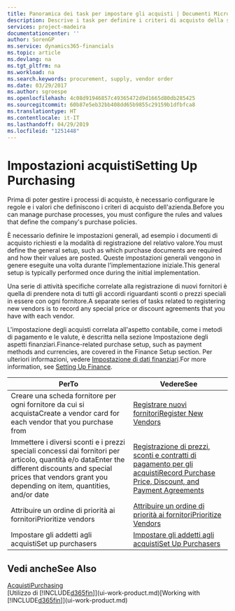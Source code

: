 ```yaml
---
title: Panoramica dei task per impostare gli acquisti | Documenti Microsoft
description: Descrive i task per definire i criteri di acquisto della società e impostare i processi di acquisto.
services: project-madeira
documentationcenter: ''
author: SorenGP
ms.service: dynamics365-financials
ms.topic: article
ms.devlang: na
ms.tgt_pltfrm: na
ms.workload: na
ms.search.keywords: procurement, supply, vendor order
ms.date: 03/29/2017
ms.author: sgroespe
ms.openlocfilehash: 4c08d91946857c49365472d9d1665d80db285425
ms.sourcegitcommit: 60b87e5eb32bb408dd65b9855c29159b1dfbfca8
ms.translationtype: HT
ms.contentlocale: it-IT
ms.lasthandoff: 04/29/2019
ms.locfileid: "1251448"
---
```

# <a name="setting-up-purchasing"></a><span data-ttu-id="02e85-103">Impostazioni acquisti</span><span class="sxs-lookup"><span data-stu-id="02e85-103">Setting Up Purchasing</span></span>
<span data-ttu-id="02e85-104">Prima di poter gestire i processi di acquisto, è necessario configurare le regole e i valori che definiscono i criteri di acquisto dell'azienda.</span><span class="sxs-lookup"><span data-stu-id="02e85-104">Before you can manage purchase processes, you must configure the rules and values that define the company's purchase policies.</span></span>

<span data-ttu-id="02e85-105">È necessario definire le impostazioni generali, ad esempio i documenti di acquisto richiesti e la modalità di registrazione del relativo valore.</span><span class="sxs-lookup"><span data-stu-id="02e85-105">You must define the general setup, such as which purchase documents are required and how their values are posted.</span></span> <span data-ttu-id="02e85-106">Queste impostazioni generali vengono in genere eseguite una volta durante l'implementazione iniziale.</span><span class="sxs-lookup"><span data-stu-id="02e85-106">This general setup is typically performed once during the initial implementation.</span></span>

<span data-ttu-id="02e85-107">Una serie di attività specifiche correlate alla registrazione di nuovi fornitori è quella di prendere nota di tutti gli accordi riguardanti sconti o prezzi speciali in essere con ogni fornitore.</span><span class="sxs-lookup"><span data-stu-id="02e85-107">A separate series of tasks related to registering new vendors is to record any special price or discount agreements that you have with each vendor.</span></span>

<span data-ttu-id="02e85-108">L'impostazione degli acquisti correlata all'aspetto contabile, come i metodi di pagamento e le valute, è descritta nella sezione Impostazione degli aspetti finanziari.</span><span class="sxs-lookup"><span data-stu-id="02e85-108">Finance-related purchase setup, such as payment methods and currencies, are covered in the Finance Setup section.</span></span> <span data-ttu-id="02e85-109">Per ulteriori informazioni, vedere [Impostazione di dati finanziari](finance-setup-finance.md).</span><span class="sxs-lookup"><span data-stu-id="02e85-109">For more information, see [Setting Up Finance](finance-setup-finance.md).</span></span>

| <span data-ttu-id="02e85-110">Per</span><span class="sxs-lookup"><span data-stu-id="02e85-110">To</span></span> | <span data-ttu-id="02e85-111">Vedere</span><span class="sxs-lookup"><span data-stu-id="02e85-111">See</span></span> |
| --- | --- |
| <span data-ttu-id="02e85-112">Creare una scheda fornitore per ogni fornitore da cui si acquista</span><span class="sxs-lookup"><span data-stu-id="02e85-112">Create a vendor card for each vendor that you purchase from</span></span>|[<span data-ttu-id="02e85-113">Registrare nuovi fornitori</span><span class="sxs-lookup"><span data-stu-id="02e85-113">Register New Vendors</span></span>](purchasing-how-register-new-vendors.md) |
| <span data-ttu-id="02e85-114">Immettere i diversi sconti e i prezzi speciali concessi dai fornitori per articolo, quantità e/o data</span><span class="sxs-lookup"><span data-stu-id="02e85-114">Enter the different discounts and special prices that vendors grant you depending on item, quantities, and/or date</span></span> |[<span data-ttu-id="02e85-115">Registrazione di prezzi, sconti e contratti di pagamento per gli acquisti</span><span class="sxs-lookup"><span data-stu-id="02e85-115">Record Purchase Price, Discount, and Payment Agreements</span></span>](purchasing-how-record-purchase-price-discount-payment-agreements.md) |
| <span data-ttu-id="02e85-116">Attribuire un ordine di priorità ai fornitori</span><span class="sxs-lookup"><span data-stu-id="02e85-116">Prioritize vendors</span></span> |[<span data-ttu-id="02e85-117">Attribuire un ordine di priorità ai fornitori</span><span class="sxs-lookup"><span data-stu-id="02e85-117">Prioritize Vendors</span></span>](purchasing-how-prioritize-vendors.md) |
| <span data-ttu-id="02e85-118">Impostare gli addetti agli acquisti</span><span class="sxs-lookup"><span data-stu-id="02e85-118">Set up purchasers</span></span> |[<span data-ttu-id="02e85-119">Impostare gli addetti agli acquisti</span><span class="sxs-lookup"><span data-stu-id="02e85-119">Set Up Purchasers</span></span>](purchasing-how-setup-purchasers.md) |

## <a name="see-also"></a><span data-ttu-id="02e85-120">Vedi anche</span><span class="sxs-lookup"><span data-stu-id="02e85-120">See Also</span></span>
[<span data-ttu-id="02e85-121">Acquisti</span><span class="sxs-lookup"><span data-stu-id="02e85-121">Purchasing</span></span>](purchasing-manage-purchasing.md)  
<span data-ttu-id="02e85-122">[Utilizzo di [!INCLUDE[d365fin](includes/d365fin_md.md)]](ui-work-product.md)</span><span class="sxs-lookup"><span data-stu-id="02e85-122">[Working with [!INCLUDE[d365fin](includes/d365fin_md.md)]](ui-work-product.md)</span></span>
